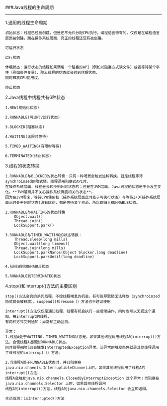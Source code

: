 ###Java线程的生命周期

------

1.通用的线程生命周期
    
    初始状态：线程已经被创建，但是还不允许分配CPU执行。编程语言特有的，仅仅是在编程语言层面被创建，而在操作系统层面，真正的线程还没有被创建。
    
    可运行状态
    
    运行状态
    
    休眠状态：运行状态的线程如果调用一个阻塞的API（例如以阻塞方式读文件）或者等待某个事件（例如条件变量），那么线程的状态就会转到休眠状态，
    同时释放CPU使用权。
    
    终止状态
    
2.Java线程中线程共有6种状态

    1.NEW(初始化状态)
    
    2.RUNNABLE(可运行/运行状态)
    
    3.BLOCKED(阻塞状态)
    
    4.WAITING(无限时等待)
    
    5.TIMED_WAITING(有限时等待)
    
    6.TERMINATED(终止状态)
    
3.线程的状态转换
    
    1.RUNNABLE与BLOCKED的状态转换：只有一种场景会触发这种转换，就是线程等待synchroinzed的隐式锁。线程调用阻塞式API时，
    在操作系统层面，线程是会转换到休眠状态的；但是在JVM层面，Java线程的状态是不会发生变化。**JVM层面并不关心操作系统调度相关的状态**，
    因为在JVM看来，等待CPU使用权（操作系统层面此时处于可执行状态）与等待I/O(操作系统层面此时处于休眠状态)没有区别，都是等待某个资源，所以都归入RUNNABLE状态。
    
    2.RUNNABLE与WAITING的状态转换
        Object.wait()
        Thread.join()
        LockSupport.park()
    
    3.RUNNABLE与TIMED_WAITING的状态转换：
        Thread.sleep(long mills)
        Object.wait(long timeout)
        Thread.join(long mills)
        LockSupport.parkNanos(Object blocker,long deadline)
        LockSupport.parkUntil(long deadline)
    
    4.从NEW到RUNNABLE状态
    
    5.RUNNABLE到TERMINATED状态
    
4.stop()和interrupt()方法的主要区别
    
    stop()方法会真的杀死线程，不给线程喘息的机会，有可能导致锁无法释放（synchroinzed隐式锁会被释放）。suspend()和resume（）方法也不建议使用
    
    interrupt()方法仅仅是通知线程，线程有机会执行一些后续操作，同时也可以无视这个通知。被interrupt的线程，
    有两种方式受到通知：异常和主动监测。
    
    异常：
    1.线程A处于WAITING，TIMED_WAITING状态是，如果其他线程调用线程A的interrupt()方法，会使线程A返回到RUNNABLE状态，
    同时线程A的代码会触发InterruptedException异常。该异常的触发条件就是其他线程调用了该线程的interrupt（）方法。
    
    2.当线程A处于RUNNABLE状态时，并且阻塞在java.nio.chnenls.InterruptibleChannel上时，如果其他线程调用了线程A的interrupt()方法，
    线程A会触发java.nio.channels.ClosedByInterruptException 这个异常；而阻塞在java.nio.channels.Selector 上时，如果其他线程调用
    线程A的interrupt()方法，线程A的java.nio.channels.Selector 会立即返回。
    
    主动监测：isInterrupted()方法
    
    
    
    
    
    
    
    
    
